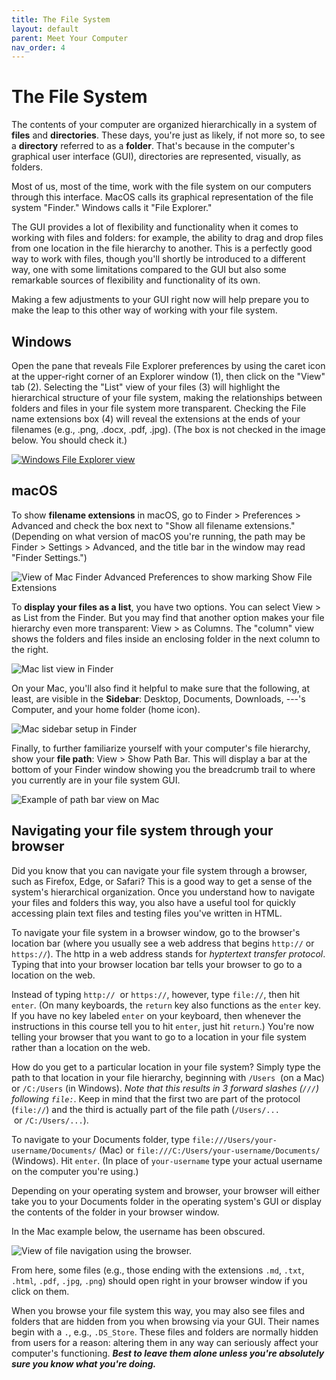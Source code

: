 ```yaml
---
title: The File System
layout: default
parent: Meet Your Computer
nav_order: 4
---
```

# The File System

The contents of your computer are organized hierarchically in a system of **files** and **directories**. These days, you're just as likely, if not more so, to see a **directory** referred to as a **folder**. That's because in the computer's graphical user interface (GUI), directories are represented, visually, as folders.

Most of us, most of the time, work with the file system on our computers through this interface. MacOS calls its graphical representation of the file system "Finder." Windows calls it "File Explorer."

The GUI provides a lot of flexibility and functionality when it comes to working with files and folders: for example, the ability to drag and drop files from one location in the file hierarchy to another. This is a perfectly good way to work with files, though you'll shortly be introduced to a different way, one with some limitations compared to the GUI but also some remarkable sources of flexibility and functionality of its own.

Making a few adjustments to your GUI right now will help prepare you to make the leap to this other way of working with your file system.

## Windows

Open the pane that reveals File Explorer preferences by using the caret icon at the upper-right corner of an Explorer window (1), then click on the "View" tab (2). Selecting the "List" view of your files (3) will highlight the hierarchical structure of your file system, making the relationships between folders and files in your file system more transparent. Checking the File name extensions box (4) will reveal the extensions at the ends of your filenames (e.g., .png, .docx, .pdf, .jpg). (The box is not checked in the image below. You should check it.)

<a href="../assets/file_extensions_windows.png" target="_blank">![Windows File Explorer view](../assets/file_extensions_windows.png)</a>

## macOS

To show **filename extensions** in macOS, go to Finder > Preferences > Advanced and check the box next to "Show all filename extensions." (Depending on what version of macOS you're running, the path may be Finder > Settings > Advanced, and the title bar in the window may read "Finder Settings.")

![View of Mac Finder Advanced Preferences to show marking Show File Extensions](../assets/file_extensions_mac.png)

To **display your files as a list**, you have two options. You can select View > as List from the Finder. But you may find that another option makes your file hierarchy even more transparent: View > as Columns. The "column" view shows the folders and files inside an enclosing folder in the next column to the right.

![Mac list view in Finder](../assets/list_view_mac.png)

On your Mac, you'll also find it helpful to make sure that the following, at least, are visible in the **Sidebar**: Desktop, Documents, Downloads, ---'s Computer, and your home folder (home icon).

![Mac sidebar setup in Finder](../assets/sidebar_mac.png)

Finally, to further familiarize yourself with your computer's file hierarchy, show your **file path**: View > Show Path Bar. This will display a bar at the bottom of your Finder window showing you the breadcrumb trail to where you currently are in your file system GUI.

![Example of path bar view on Mac](../assets/path_bar_mac.png)

## Navigating your file system through your browser

Did you know that you can navigate your file system through a browser, such as Firefox, Edge, or Safari? This is a good way to get a sense of the system's hierarchical organization. Once you understand how to navigate your files and folders this way, you also have a useful tool for quickly accessing plain text files and testing files you've written in HTML.

To navigate your file system in a browser window, go to the browser's location bar (where you usually see a web address that begins `http://` or `https://`). The http in a web address stands for *hyptertext transfer protocol*. Typing that into your browser location bar tells your browser to go to a location on the web.

Instead of typing `http://`  or `https://`, however, type `file://`, then hit `enter`. (On many keyboards, the `return` key also functions as the `enter` key. If you have no key labeled `enter` on your keyboard, then whenever the instructions in this course tell you to hit `enter`, just hit `return`.) You're now telling your browser that you want to go to a location in your file system rather than a location on the web.

How do you get to a particular location in your file system? Simply type the path to that location in your file hierarchy, beginning with `/Users`  (on a Mac) or `/C:/Users` (in Windows). *Note that this results in 3 forward slashes (`///`) following `file:`*. Keep in mind that the first two are part of the protocol (`file://`) and the third is actually part of the file path (`/Users/...`  or `/C:/Users/...`).

To navigate to your Documents folder, type `file:///Users/your-username/Documents/` (Mac) or `file:///C:/Users/your-username/Documents/` (Windows). Hit `enter`. (In place of `your-username` type your actual username on the computer you're using.)

Depending on your operating system and browser, your browser will either take you to your Documents folder in the operating system's GUI or display the contents of the folder in your browser window.

In the Mac example below, the username has been obscured.

![View of file navigation using the browser.](../assets/navigate_via_browser.png)

From here, some files (e.g., those ending with the extensions `.md`, `.txt`, `.html`, `.pdf`, `.jpg`, `.png`) should open right in your browser window if you click on them.

When you browse your file system this way, you may also see files and folders that are hidden from you when browsing via your GUI. Their names begin with a `.`, e.g., `.DS_Store`. These files and folders are normally hidden from users for a reason: altering them in any way can seriously affect your computer's functioning. ***Best to leave them alone unless you're absolutely sure you know what you're doing.***
